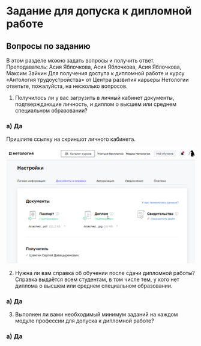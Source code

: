# Задание для допуска к дипломной работе

## Вопросы по заданию
В этом разделе можно задать вопросы и получить ответ.
Преподаватель: Асия Яблочкова, Асия Яблочкова, Асия Яблочкова, Максим Зайкин
Для получения доступа к дипломной работе и курсу «Антология трудоустройства» от Центра развития карьеры Нетологии ответьте, пожалуйста, на несколько вопросов.

1. Получилось ли у вас загрузить в личный кабинет документы, подтверждающие личность, и диплом о высшем или среднем специальном образовании?

### а) Да
Пришлите ссылку на скриншот личного кабинета.

![](img/profile.png)

2. Нужна ли вам справка об обучении после сдачи дипломной работы? Справка выдаётся всем студентам, в том числе тем, у кого нет диплома о высшем или среднем специальном образовании.

### а) Да

3. Выполнен ли вами необходимый минимум заданий на каждом модуле профессии для допуска к дипломной работе?

### а) Да